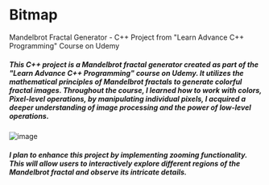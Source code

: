 # Bitmap
 Mandelbrot Fractal Generator - C++ Project from "Learn Advance C++ Programming" Course on Udemy



<h5> This C++ project is a Mandelbrot fractal generator created as part of the "Learn Advance C++ Programming" course on Udemy. It utilizes the mathematical principles of Mandelbrot fractals to generate colorful fractal images. Throughout the course, I learned how to work with colors, Pixel-level operations, by manipulating individual pixels, I acquired a deeper understanding of image processing and the power of low-level operations. </h5>

![image](https://github.com/KryskiewiczLukasz/Bitmap/assets/129229016/aec0bd8c-dc6c-4da3-bc3b-82fd563aa6a6)

<h5> I plan to enhance this project by implementing zooming functionality. This will allow users to interactively explore different regions of the Mandelbrot fractal and observe its intricate details. </h5> 
